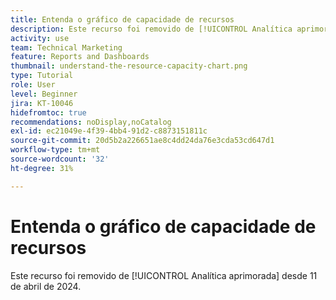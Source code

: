 ```yaml
---
title: Entenda o gráfico de capacidade de recursos
description: Este recurso foi removido de [!UICONTROL Analítica aprimorada] desde 11 de abril de 2024.
activity: use
team: Technical Marketing
feature: Reports and Dashboards
thumbnail: understand-the-resource-capacity-chart.png
type: Tutorial
role: User
level: Beginner
jira: KT-10046
hidefromtoc: true
recommendations: noDisplay,noCatalog
exl-id: ec21049e-4f39-4bb4-91d2-c8873151811c
source-git-commit: 20d5b2a226651ae8c4dd24da76e3cda53cd647d1
workflow-type: tm+mt
source-wordcount: '32'
ht-degree: 31%

---
```


# Entenda o gráfico de capacidade de recursos

Este recurso foi removido de [!UICONTROL Analítica aprimorada] desde 11 de abril de 2024.

